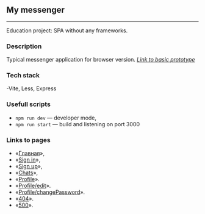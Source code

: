 ## My messenger

---
Education project: SPA without any frameworks.

### Description
Typical messenger application for browser version.
*[Link to basic prototype](https://www.figma.com/file/pgU5gTbP2YShOwlv8Skawl/Chat_external_link-(Copy)?type=design&node-id=0-1&mode=design&t=M9uhj5iECtbi3gPc-0)*

### Tech stack

-Vite, Less, Express


### Usefull scripts

- `npm run dev` — developer mode,
- `npm run start` — build and listening on port 3000

### Links to pages

- «[Главная](https://github.com/facebook/react)»,
- «[Sign in](https://github.com/labstack/echo)»,
- «[Sign up](https://github.com/webpack/webpack)»,
- «[Chats](https://github.com/taosdata/TDengine)»,
- «[Profile](https://github.com/vladpereskokov/soul-hunting/)».
- «[Profile/edit](https://github.com/vladpereskokov/soul-hunting/)».
- «[Profile/changePassword](https://github.com/vladpereskokov/soul-hunting/)».
- «[404](https://github.com/vladpereskokov/soul-hunting/)».
- «[500](https://github.com/vladpereskokov/soul-hunting/)».
